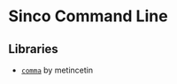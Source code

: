 # Sinco Command Line

## Libraries
- [`comma`](https://github.com/metincetin/comma/tree/main) by metincetin